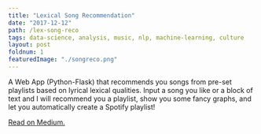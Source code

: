 ```yaml
---
title: "Lexical Song Recommendation"
date: "2017-12-12"
path: /lex-song-reco
tags: data-science, analysis, music, nlp, machine-learning, culture
layout: post
foldnum: 1
featuredImage: "./songreco.png"
---
```


A Web App (Python-Flask) that recommends you songs from pre-set playlists based on lyrical lexical qualities. Input a song you like or a block of text and I will recommend you a playlist, show you some fancy graphs, and let you automatically create a Spotify playlist!

[Read on Medium.](https://medium.com/@shahamfarooq/lexical-song-recommendation-813d663fa059)